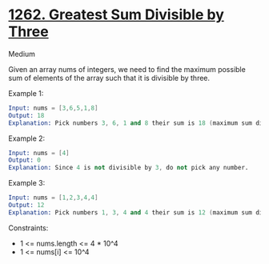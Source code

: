 # [1262. Greatest Sum Divisible by Three](https://leetcode.com/problems/greatest-sum-divisible-by-three/)

Medium

Given an array nums of integers, we need to find the maximum possible sum of elements of the array such that it is divisible by three.

Example 1:

```s
Input: nums = [3,6,5,1,8]
Output: 18
Explanation: Pick numbers 3, 6, 1 and 8 their sum is 18 (maximum sum divisible by 3).
```

Example 2:

```s
Input: nums = [4]
Output: 0
Explanation: Since 4 is not divisible by 3, do not pick any number.
```

Example 3:

```s
Input: nums = [1,2,3,4,4]
Output: 12
Explanation: Pick numbers 1, 3, 4 and 4 their sum is 12 (maximum sum divisible by 3).
```

Constraints:

- 1 <= nums.length <= 4 * 10^4
- 1 <= nums[i] <= 10^4
